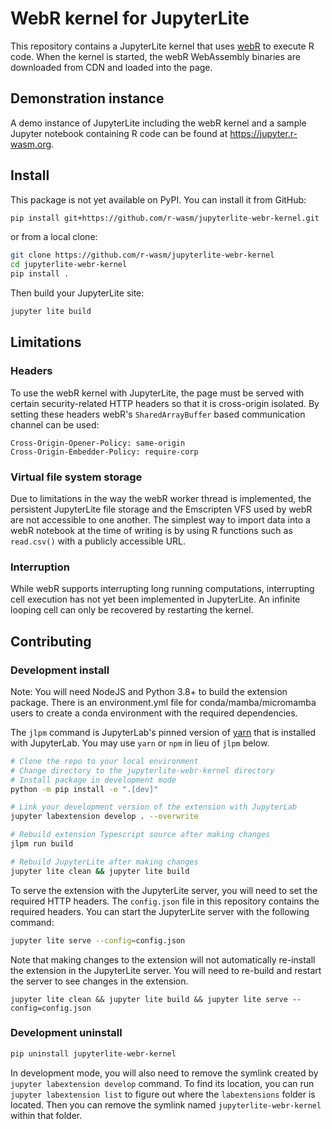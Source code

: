 # WebR kernel for JupyterLite

This repository contains a JupyterLite kernel that uses [webR](https://github.com/r-wasm/webR) to execute R code. When the kernel is started, the webR WebAssembly binaries are downloaded from CDN and loaded into the page.

## Demonstration instance

A demo instance of JupyterLite including the webR kernel and a sample Jupyter notebook containing R code can be found at <https://jupyter.r-wasm.org>.

## Install

This package is not yet available on PyPI. You can install it from GitHub:

```bash
pip install git+https://github.com/r-wasm/jupyterlite-webr-kernel.git
```

or from a local clone:

```bash
git clone https://github.com/r-wasm/jupyterlite-webr-kernel
cd jupyterlite-webr-kernel
pip install .
```

Then build your JupyterLite site:

```bash
jupyter lite build
```

## Limitations

### Headers

To use the webR kernel with JupyterLite, the page must be served with certain security-related HTTP headers so that it is cross-origin isolated. By setting these headers webR's `SharedArrayBuffer` based communication channel can be used:

```http
Cross-Origin-Opener-Policy: same-origin
Cross-Origin-Embedder-Policy: require-corp
```

### Virtual file system storage

Due to limitations in the way the webR worker thread is implemented, the persistent JupyterLite file storage and the Emscripten VFS used by webR are not accessible to one another. The simplest way to import data into a webR notebook at the time of writing is by using R functions such as `read.csv()` with a publicly accessible URL.

### Interruption

While webR supports interrupting long running computations, interrupting cell execution has not yet been implemented in JupyterLite. An infinite looping cell can only be recovered by restarting the kernel.

## Contributing

### Development install

Note: You will need NodeJS and Python 3.8+ to build the extension package. There is an environment.yml file for conda/mamba/micromamba users to create a conda environment with the required dependencies.

The `jlpm` command is JupyterLab's pinned version of [yarn](https://yarnpkg.com/) that is installed with JupyterLab. You may use `yarn` or `npm` in lieu of `jlpm` below.

```bash
# Clone the repo to your local environment
# Change directory to the jupyterlite-webr-kernel directory
# Install package in development mode
python -m pip install -e ".[dev]"

# Link your development version of the extension with JupyterLab
jupyter labextension develop . --overwrite

# Rebuild extension Typescript source after making changes
jlpm run build

# Rebuild JupyterLite after making changes
jupyter lite clean && jupyter lite build
```

To serve the extension with the JupyterLite server, you will need to set the required HTTP headers. The `config.json` file in this repository contains the required headers. You can start the JupyterLite server with the following command:

```bash
jupyter lite serve --config=config.json
```

Note that making changes to the extension will not automatically re-install the extension in the JupyterLite server. You will need to re-build and restart the server to see changes in the extension.

```shell
jupyter lite clean && jupyter lite build && jupyter lite serve --config=config.json
```

### Development uninstall

```bash
pip uninstall jupyterlite-webr-kernel
```

In development mode, you will also need to remove the symlink created by `jupyter labextension develop` command. To find its location, you can run `jupyter labextension list` to figure out where the `labextensions` folder is located. Then you can remove the symlink named `jupyterlite-webr-kernel` within that folder.
